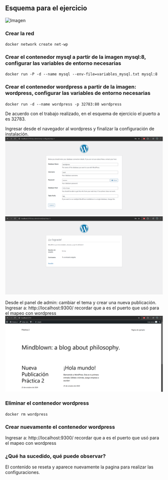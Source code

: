 ## Esquema para el ejercicio
![Imagen](img/esquema-ejercicio5.PNG)

### Crear la red
```
docker network create net-wp
```

### Crear el contenedor mysql a partir de la imagen mysql:8, configurar las variables de entorno necesarias
```
docker run -P -d --name mysql --env-file=variables_mysql.txt mysql:8
```

### Crear el contenedor wordpress a partir de la imagen: wordpress, configurar las variables de entorno necesarias
```
docker run -d --name wordpress -p 32783:80 wordpress
```

De acuerdo con el trabajo realizado, en el esquema de ejercicio el puerto a es 32783.

Ingresar desde el navegador al wordpress y finalizar la configuración de instalación.
![Configuración inicial wordpress](img/config_wordpress.png)
![Configuración de wordpress terminada](img/config_terminada.png)

Desde el panel de admin: cambiar el tema y crear una nueva publicación.
Ingresar a: http://localhost:9300/ 
recordar que a es el puerto que usó para el mapeo con wordpress
![Nueva publicación](img/nuevo_post.png)

### Eliminar el contenedor wordpress
```
docker rm wordpress
```

### Crear nuevamente el contenedor wordpress
Ingresar a: http://localhost:9300/ 
recordar que a es el puerto que usó para el mapeo con wordpress

### ¿Qué ha sucedido, qué puede observar?

El contenido se reseta y aparece nuevamente la pagina para realizar las configuraciones.


